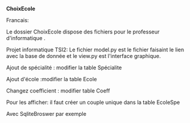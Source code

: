 <B> ChoixEcole</B>


 Francais: 

Le dossier ChoixEcole dispose des fichiers pour le professeur d'informatique .

Projet informatique TSI2: Le fichier model.py est le fichier faisaint le lien avec la base de donnée et le view.py est l'interface graphique.


Ajout de spécialité : modifier la table Spécialite


Ajout d'école :modifier la table Ecole


Changez coefficient : modifier table Coeff


Pour les afficher: il faut créer un couple unique dans la table EcoleSpe


Avec SqliteBroswer par exemple
